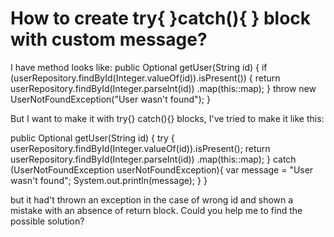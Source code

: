 
# How to create try{ }catch(){ } block with custom message?

I have method looks like:
public Optional<UserDTO> getUser(String id) {
    if (userRepository.findById(Integer.valueOf(id)).isPresent()) {
        return userRepository.findById(Integer.parseInt(id))
                .map(this::map);
    }
    throw new UserNotFoundException("User wasn't found");
}

But I want to make it with try{} catch(){} blocks, I've tried to make it like this:

public Optional<UserDTO> getUser(String id) {
    try {
        userRepository.findById(Integer.valueOf(id)).isPresent();
        return userRepository.findById(Integer.parseInt(id))
                .map(this::map);
    } catch (UserNotFoundException userNotFoundException){
        var message = "User wasn't found";
        System.out.println(message);
    }
}

but it had't thrown an exception in the case of wrong id and shown a mistake with an absence of return block.
Could you help me to find the possible solution?

        